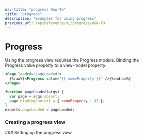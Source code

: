```yaml
---
nav-title: "progress How-To"
title: "progress"
description: "Examples for using progress"
previous_url: /ApiReference/ui/progress/HOW-TO
---
```

# Progress
Using the progress view requires the Progress module.
<snippet id='article-require-progress-module'/>
Binding the Progress value property to a view-model property.
``` XML
<Page loaded="pageLoaded">
  {%raw%}<Progress value="{{ someProperty }}" />{%endraw%}
</Page>
```
``` JavaScript
function pageLoaded(args) {
  var page = args.object;
  page.bindingContext = { someProperty : 42 };
}
exports.pageLoaded = pageLoaded;
```
### Creating a progress view
<snippet id='article-create-progress-view'>
### Setting up the progress view
<snippet id='article-set-value'/>
